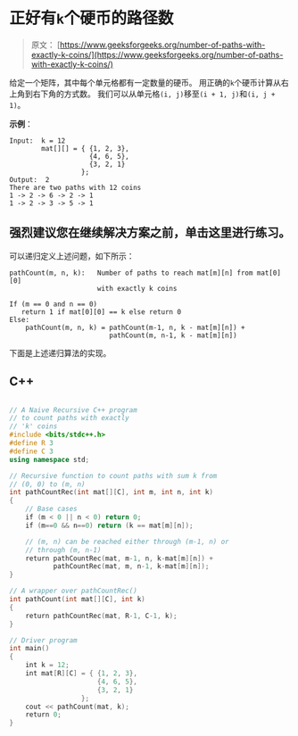 # 正好有`k`个硬币的路径数

> 原文： [https://www.geeksforgeeks.org/number-of-paths-with-exactly-k-coins/](https://www.geeksforgeeks.org/number-of-paths-with-exactly-k-coins/)

给定一个矩阵，其中每个单元格都有一定数量的硬币。 用正确的`k`个硬币计算从右上角到右下角的方式数。 我们可以从单元格`(i, j)`移至`(i + 1, j)`和`(i, j + 1)`。

**示例**：

```
Input:  k = 12
        mat[][] = { {1, 2, 3},
                    {4, 6, 5},
                    {3, 2, 1}
                  };
Output:  2
There are two paths with 12 coins
1 -> 2 -> 6 -> 2 -> 1
1 -> 2 -> 3 -> 5 -> 1

```

[](https://practice.geeksforgeeks.org/problem-page.php?pid=383)

## 强烈建议您在继续解决方案之前，单击这里进行练习。

可以递归定义上述问题，如下所示：

```
pathCount(m, n, k):   Number of paths to reach mat[m][n] from mat[0][0] 
                      with exactly k coins

If (m == 0 and n == 0)
   return 1 if mat[0][0] == k else return 0
Else:
    pathCount(m, n, k) = pathCount(m-1, n, k - mat[m][n]) + 
                         pathCount(m, n-1, k - mat[m][n]) 
```

下面是上述递归算法的实现。

## C++ 

```cpp

// A Naive Recursive C++ program  
// to count paths with exactly 
// 'k' coins 
#include <bits/stdc++.h> 
#define R 3 
#define C 3 
using namespace std; 

// Recursive function to count paths with sum k from 
// (0, 0) to (m, n) 
int pathCountRec(int mat[][C], int m, int n, int k) 
{ 
    // Base cases 
    if (m < 0 || n < 0) return 0; 
    if (m==0 && n==0) return (k == mat[m][n]); 

    // (m, n) can be reached either through (m-1, n) or 
    // through (m, n-1) 
    return pathCountRec(mat, m-1, n, k-mat[m][n]) + 
           pathCountRec(mat, m, n-1, k-mat[m][n]); 
} 

// A wrapper over pathCountRec() 
int pathCount(int mat[][C], int k) 
{ 
    return pathCountRec(mat, R-1, C-1, k); 
} 

// Driver program 
int main() 
{ 
    int k = 12; 
    int mat[R][C] = { {1, 2, 3}, 
                      {4, 6, 5}, 
                      {3, 2, 1} 
                  }; 
    cout << pathCount(mat, k); 
    return 0; 
}

```